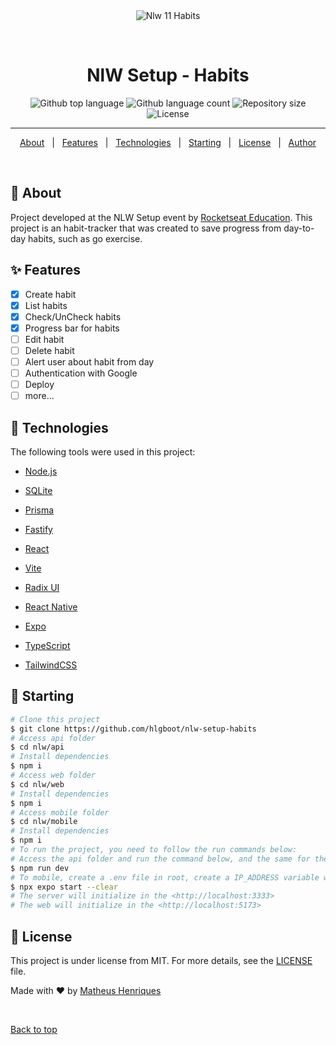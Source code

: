 <div align="center" id="top">
  <img src="./.github/images/cover.png" alt="Nlw 11 Habits" />

  &#xa0;
</div>

<h1 align="center">NlW Setup - Habits</h1>

<p align="center">
  <img alt="Github top language" src="https://img.shields.io/github/languages/top/hlgboot/nlw-setup-habits?color=7C3AED">

  <img alt="Github language count" src="https://img.shields.io/github/languages/count/hlgboot/nlw-setup-habits?color=7C3AED">

  <img alt="Repository size" src="https://img.shields.io/github/repo-size/hlgboot/nlw-setup-habits?color=7C3AED">

  <img alt="License" src="https://img.shields.io/github/license/hlgboot/nlw-setup-habits?color=7C3AED">

<hr>

<p align="center">
  <a href="#dart-about">About</a> &#xa0; | &#xa0;
  <a href="#sparkles-features">Features</a> &#xa0; | &#xa0;
  <a href="#rocket-technologies">Technologies</a> &#xa0; | &#xa0;
  <a href="#checkered_flag-starting">Starting</a> &#xa0; | &#xa0;
  <a href="#memo-license">License</a> &#xa0; | &#xa0;
  <a href="https://github.com/hlgboot" target="_blank">Author</a>
</p>

<br>

## :dart: About ##

Project developed at the NLW Setup event by [Rocketseat Education](https://github.com/rocketseat-education). This project is an habit-tracker that was created to save progress from day-to-day habits, such as go exercise.

## :sparkles: Features ##

- [x] Create habit
- [x] List habits
- [x] Check/UnCheck habits
- [x] Progress bar for habits
- [ ] Edit habit
- [ ] Delete habit
- [ ] Alert user about habit from day
- [ ] Authentication with Google
- [ ] Deploy
- [ ] more...

## :hammer: Technologies ##

The following tools were used in this project:

- [Node.js](https://nodejs.org/en/)
- [SQLite](https://www.sqlite.org/index.html) 
- [Prisma](https://www.prisma.io/)
- [Fastify](https://www.fastify.io/)

- [React](https://pt-br.reactjs.org/)
- [Vite](https://vitejs.dev/)
- [Radix UI](https://www.radix-ui.com/)

- [React Native](https://reactnative.dev/)
- [Expo](https://expo.io/)

- [TypeScript](https://www.typescriptlang.org/)
- [TailwindCSS](https://tailwindcss.com/)

## :rocket: Starting ##

```bash
# Clone this project
$ git clone https://github.com/hlgboot/nlw-setup-habits
# Access api folder
$ cd nlw/api
# Install dependencies
$ npm i
# Access web folder
$ cd nlw/web
# Install dependencies
$ npm i
# Access mobile folder
$ cd nlw/mobile
# Install dependencies
$ npm i
# To run the project, you need to follow the run commands below:
# Access the api folder and run the command below, and the same for the web folder as well.
$ npm run dev 
# To mobile, create a .env file in root, create a IP_ADDRESS variable with your computer IP and execute command below:
$ npx expo start --clear
# The server will initialize in the <http://localhost:3333>
# The web will initialize in the <http://localhost:5173>
```

## :memo: License ##

This project is under license from MIT. For more details, see the [LICENSE](LICENSE.md) file.

Made with :heart: by <a href="https://github.com/hlgboot" target="_blank">Matheus Henriques</a>

&#xa0;

<a href="#top">Back to top</a>